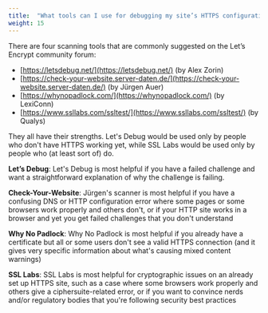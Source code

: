 ```yaml
---
title:  "What tools can I use for debugging my site’s HTTPS configuration?"
weight: 15
---
```


There are four scanning tools that are commonly suggested on the Let’s Encrypt community forum:
 - [https://letsdebug.net/](https://letsdebug.net/) (by Alex Zorin)
 - [https://check-your-website.server-daten.de/](https://check-your-website.server-daten.de/) (by Jürgen Auer)
 - [https://whynopadlock.com/](https://whynopadlock.com/) (by LexiConn)
 - [https://www.ssllabs.com/ssltest/](https://www.ssllabs.com/ssltest/) (by Qualys)

They all have their strengths. Let's Debug would be used only by people who don't have HTTPS working yet, while SSL Labs would be used only by people who (at least sort of) do.

**Let’s Debug**: Let's Debug is most helpful if you have a failed challenge and want a straightforward explanation of why the challenge is failing.

**Check-Your-Website**: Jürgen's scanner is most helpful if you have a confusing DNS or HTTP configuration error where some pages or some browsers work properly and others don't, or if your HTTP site works in a browser and yet you get failed challenges that you don't understand

**Why No Padlock**: Why No Padlock is most helpful if you already have a certificate but all or some users don't see a valid HTTPS connection (and it gives very specific information about what's causing mixed content warnings)

**SSL Labs**: SSL Labs is most helpful for cryptographic issues on an already set up HTTPS site, such as a case where some browsers work properly and others give a ciphersuite-related error, or if you want to convince nerds and/or regulatory bodies that you're following security best practices
